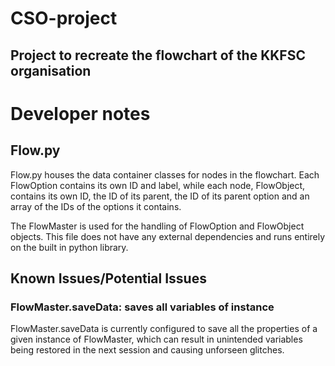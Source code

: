 # CSO-project
Project to recreate the flowchart of the KKFSC organisation
---
# Developer notes
## Flow.py
Flow.py houses the data container classes for nodes in the flowchart. Each FlowOption contains its own ID and label, while each node, FlowObject, contains its own ID, the ID of its parent, the ID of its parent option and an array of the IDs of the options it contains.

The FlowMaster is used for the handling of FlowOption and FlowObject objects. This file does not have any external dependencies and runs entirely on the built in python library.

## Known Issues/Potential Issues
### FlowMaster.saveData: saves all variables of instance
FlowMaster.saveData is currently configured to save all the properties of a given instance of FlowMaster, which can result in unintended variables being restored in the next session and causing unforseen glitches. 
